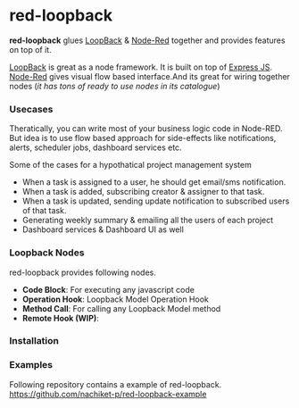 # red-loopback
**red-loopback** glues [LoopBack](https://loopback.io/) &amp; [Node-Red](https://nodered.org/) together and provides features on top of it. 

[LoopBack](https://loopback.io/) is great as a node framework. It is built on top of [Express JS](https://expressjs.com/).  
[Node-Red](https://nodered.org/) gives visual flow based interface.And its great for wiring together nodes (*it has tons of ready to use nodes in its catalogue*)  

### Usecases
Theratically, you can write most of your business logic code in Node-RED. But idea is to use flow based approach for side-effects like notifications, alerts, scheduler jobs, dashboard services etc. 

Some of the cases for a hypothatical project management system
* When a task is assigned to a user, he should get email/sms notification.
* When a task is added, subscribing creator & assigner to that task. 
* When a task is updated, sending update notification to subscribed users of that task. 
* Generating weekly summary & emailing all the users of each project
* Dashboard services & Dashboard UI as well

### Loopback Nodes  
red-loopback provides following nodes.
* **Code Block**: For executing any javascript code
* **Operation Hook**: Loopback Model Operation Hook
* **Method Call**: For calling any Loopback Model method
* **Remote Hook (WIP)**:


### Installation

### Examples
Following repository contains a example of red-loopback.
https://github.com/nachiket-p/red-loopback-example